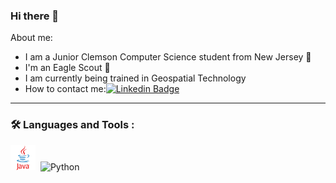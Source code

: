 ### Hi there 👋

<!--
**weldrediii/weldrediii** is a ✨ _special_ ✨ repository because its `README.md` (this file) appears on your GitHub profile.

Here are some ideas to get you started:

- 🔭 I’m currently working on ...
- 🌱 I’m currently learning ...
- 👯 I’m looking to collaborate on ...
- 🤔 I’m looking for help with ...
- 💬 Ask me about ...
- 📫 How to reach me: ...
- 😄 Pronouns: ...
- ⚡ Fun fact: ...
-->
About me:
- I am a Junior Clemson Computer Science student from New Jersey :tiger:
- I'm an Eagle Scout :eagle:
- I am currently being trained in Geospatial Technology
- How to contact me:[![Linkedin Badge](https://img.shields.io/badge/-kakbar-blue?style=flat&logo=Linkedin&logoColor=white)](https://www.linkedin.com/in/ward-eldred-iii-01aa1821b?lipi=urn%3Ali%3Apage%3Ad_flagship3_profile_view_base_contact_details%3Bpv1H4UsAQXea%2FrP2jb7%2BkQ%3D%3D)

---

### :hammer_and_wrench: Languages and Tools :
<div>
<img src="https://github.com/devicons/devicon/blob/master/icons/java/java-original-wordmark.svg" title="Java" alt="Java" width="40" height="40"/>&nbsp;
<img src="https://cdn.jsdelivr.net/gh/devicons/devicon/icons/python/python-original.svg" title="Python" alt="Python" width="40" height="40"/>&nbsp;

